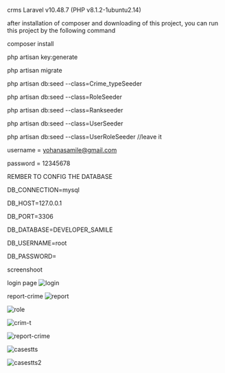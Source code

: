 crms
Laravel v10.48.7 (PHP v8.1.2-1ubuntu2.14)

after installation of composer and downloading of this project, you can run this project by the following command

composer install

php artisan key:generate

php artisan migrate

php artisan db:seed --class=Crime_typeSeeder

php artisan db:seed --class=RoleSeeder

php artisan db:seed --class=Rankseeder

php artisan db:seed --class=UserSeeder

php artisan db:seed --class=UserRoleSeeder //leave it

username = yohanasamile@gmail.com

password = 12345678

REMBER TO CONFIG THE DATABASE



DB_CONNECTION=mysql

DB_HOST=127.0.0.1

DB_PORT=3306

DB_DATABASE=DEVELOPER_SAMILE

DB_USERNAME=root

DB_PASSWORD=

screenshoot

login page
![login](https://github.com/yohana-samile/crime-record-management-system/assets/99715781/2770108e-fd04-4e45-9e6b-16e032ad2553)


report-crime
![report](https://github.com/yohana-samile/crime-record-management-system/assets/99715781/b0427e81-73cc-455a-a8ca-d6c011529db3)



![role](https://github.com/yohana-samile/crime-record-management-system/assets/99715781/3ff6226f-006d-4ae8-a174-e33cfa181a9a)


![crim-t](https://github.com/yohana-samile/crime-record-management-system/assets/99715781/3baf7015-c3e4-4bb8-af7e-77e8f0e0a32b)


![report-crime](https://github.com/yohana-samile/crime-record-management-system/assets/99715781/8b2cf838-f2c8-418d-a0d5-c04b867b043b)


![casestts](https://github.com/yohana-samile/crime-record-management-system/assets/99715781/4f413720-2b38-48c0-88b8-c2119eb04b54)


![casestts2](https://github.com/yohana-samile/crime-record-management-system/assets/99715781/f91919b7-6db9-4c91-86be-3fa310c5f383)
